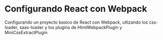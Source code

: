 # Configurando React con Webpack

Configurando un proyecto basico de React con Webpack, utlizando los css-loader, saas-loader y los plugins de HtmlWebpackPlugin y MiniCssExtractPlugin

